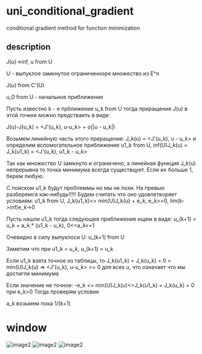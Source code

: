 # uni_conditional_gradient
conditional gradient method for function minimization



## description
J(u)->inf, u from U

U - выпуклое замкнутое ограниченноре множество из E^n

J(u) from C'(U)

u_0 from U - начальное приближение

Пусть известно k - е прближение u_k from U тогда приращение J(u) в этой точкке можно предстваить в виде:

J(u)-J(u_k) = <J'(u_k), u-u_k> + o(|u - u_k|)

Возьмем линейную часть этого преращение: J_k(u) = <J'(u_k), u - u_k> и определим вспомогательное приближение u1_k from U, inf(U)J_k(u) = J_k(u1_k) = <J'(u_k), u1_k - u_k>

Так как множество U замкнуто и ограничено, а линейная функция J_k(u) непрерывна то точка минимума всегда существцует. Если их больше 1, берем любую.

С поиском u1_k будут проблеммы но мы не лохи. На превью разберемся как-нибудь!!!!!
Будем считать что оно удовлетворяет условиям: u1_k from U, J_k(u1_k)<= min(U)J_k(u) + e_k, e_k>=0, lim(k->inf)e_k->0

Пусть нашли u1_k тогда следующее приближение ищем в виде: u_(k+1) = u_k + a_k * (u1_k - u_k), 0<=a_k<=1

Очевидно в силу выпуклоси U: u_(k+1) from U

Заметим что при u1_k = u_k, u_(k+1) = u_k

Если u1_k взята точное из таблицы, то J_k(u1_k) = J_k(u_k) = 0 = min(U)J_k(u) => <J'(u_k), u-u_k> >= 0 для всех u, что означает что мы достигли минимума

Если значение не точное: -e_k <= min(U)J_k(u)<=J_k(u1_k) = J_k(u_k) = 0 при e_k>0
Тогда проверям условие

a_k возьмем пока 1/(k+1)

# window 
![image2](https://github.com/ariolwork/uni_conditional_gradient/blob/master/img/1.png)
![image2](https://github.com/ariolwork/uni_conditional_gradient/blob/master/img/2.png)
![image2](https://github.com/ariolwork/uni_conditional_gradient/blob/master/img/3.png)
